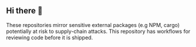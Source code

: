 ## Hi there 👋

These repositories mirror sensitive external packages (e.g NPM, cargo) potentially at risk to supply-chain attacks. This repository has workflows for reviewing code before it is shipped.
